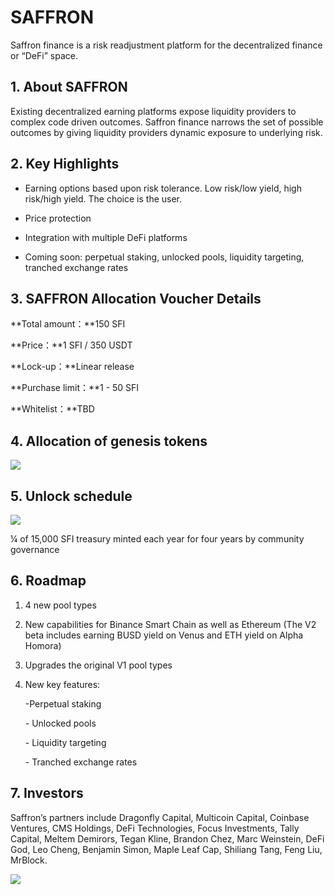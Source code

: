 # SAFFRON

Saffron finance is a risk readjustment platform for the decentralized finance or “DeFi” space. 



## 1. About SAFFRON

Existing decentralized earning platforms expose liquidity providers to complex code driven outcomes. Saffron finance narrows the set of possible outcomes by giving liquidity providers dynamic exposure to underlying risk.





## 2. Key Highlights

- Earning options based upon risk tolerance. Low risk/low yield, high risk/high yield. The choice is the user.

- Price protection

- Integration with multiple DeFi platforms

- Coming soon: perpetual staking, unlocked pools, liquidity targeting, tranched exchange rates





## 3. SAFFRON Allocation Voucher Details

**Total amount：**150 SFI

**Price：**1 SFI / 350 USDT

**Lock-up：**Linear release

**Purchase limit：**1 - 50 SFI

**Whitelist：**TBD





## 4. Allocation of genesis tokens



<img src="https://ic-market-projects.solv.finance/images/SFI/SFI allocation.png" style="margin: 0 auto;" />





## 5. Unlock schedule



<img src="https://ic-market-projects.solv.finance/images/SFI/SFI Schedule.png" style="margin: 0 auto;" />

¼ of 15,000 SFI treasury minted each year for four years by community governance





## 6. Roadmap

1. 4 new pool types

2. New capabilities for Binance Smart Chain as well as Ethereum (The V2 beta includes earning BUSD yield on Venus and ETH yield on Alpha Homora)

3. Upgrades the original V1 pool types

4. New key features:

    \-Perpetual staking

    \- Unlocked pools

    \- Liquidity targeting

    \- Tranched exchange rates





## 7. Investors

Saffron’s partners include Dragonfly Capital, Multicoin Capital, Coinbase Ventures, CMS Holdings, DeFi Technologies, Focus Investments, Tally Capital, Meltem Demirors, Tegan Kline, Brandon Chez, Marc Weinstein, DeFi God, Leo Cheng, Benjamin Simon, Maple Leaf Cap, Shiliang Tang, Feng Liu, MrBlock.

<img src="https://ic-market-projects.solv.finance/images/SFI/SFI investor.png" style="margin: 0 auto;" />
